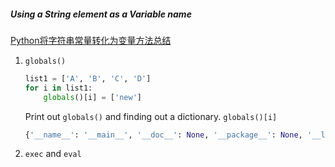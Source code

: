 ##### Using a String element as a Variable name

[Python将字符串常量转化为变量方法总结](https://www.jb51.net/article/157955.htm)

1. `globals()`

   ```python
   list1 = ['A', 'B', 'C', 'D']
   for i in list1:
       globals()[i] = ['new']
   ```

   Print out `globals()` and finding out a dictionary.  `globals()[i]` 

   ```python
   {'__name__': '__main__', '__doc__': None, '__package__': None, '__loader__': <class '_frozen_importlib.BuiltinImporter'>, '__spec__': None, '__annotations__': {}, '__builtins__': <module 'builtins' (built-in)>, 'names': {...}, 'i': 'A', 'list1': ['A', 'B', 'C', 'D']}
   ```

   

2. `exec` and `eval`



